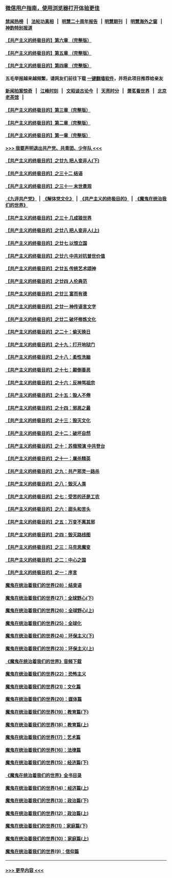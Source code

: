 ### [微信用户指南，使用浏览器打开体验更佳](https://github.com/gfw-breaker/banned-news1/blob/master/indexes/wechat-guide.md?t=0)
#### [禁闻热榜](热点新闻.md?t=0)  &nbsp;&nbsp;|&nbsp;&nbsp; [法轮功真相](https://github.com/gfw-breaker/truth/blob/master/README.md?t=0) &nbsp;&nbsp;|&nbsp;&nbsp; [明慧二十周年报告](https://github.com/gfw-breaker/mh-reports/blob/master/README.md?t=0) &nbsp;&nbsp;|&nbsp;&nbsp;[明慧期刊](https://github.com/gfw-breaker/mh-qikan) &nbsp;&nbsp;|&nbsp;&nbsp; [明慧海外之窗](https://github.com/gfw-breaker/mh-news/blob/master/README.md?t=0) &nbsp;&nbsp;|&nbsp;&nbsp; [神韵特别报道](https://github.com/gfw-breaker/mh-news/blob/master/shenyun.md?t=0)
#### [【共产主义的终极目的】第六章 （完整版）](../pages/nsc422/n11428913.md?t=02142333) 
#### [【共产主义的终极目的】第五章 （完整版）](../pages/nsc422/n11428912.md?t=02142333) 
#### [【共产主义的终极目的】第四章 （完整版）](../pages/nsc422/n11428907.md?t=02142333) 
#### 五毛举报越来越频繁，请网友们前往下载 [一键翻墙软件](https://github.com/gfw-breaker/ssr-accounts)，并将此项目推荐给亲友
#### [新闻拍案惊奇](https://github.com/gfw-breaker/banned-news1/blob/master/pages/link4.md) &nbsp;&nbsp;|&nbsp;&nbsp; [江峰时刻](https://github.com/gfw-breaker/banned-news1/blob/master/pages/link4.md) &nbsp;&nbsp;|&nbsp;&nbsp; [文昭谈古论今](https://github.com/gfw-breaker/banned-news1/blob/master/pages/link4.md) &nbsp;&nbsp;|&nbsp;&nbsp; [天亮时分](https://github.com/gfw-breaker/banned-news1/blob/master/pages/link4.md) &nbsp;&nbsp;|&nbsp;&nbsp; [萧茗看世界](https://github.com/gfw-breaker/banned-news1/blob/master/pages/link4.md) &nbsp;&nbsp;|&nbsp;&nbsp; [北京老茶馆](https://github.com/gfw-breaker/banned-news1/blob/master/pages/link4.md) &nbsp;&nbsp;|&nbsp;&nbsp; 
#### [【共产主义的终极目的】第三章（完整版）](../pages/nsc422/n11428848.md?t=02142333) 
#### [【共产主义的终极目的】第二章（完整版）](../pages/nsc422/n11428831.md?t=02142333) 
#### [【共产主义的终极目的】第一章（完整版）](../pages/nsc422/n11417651.md?t=02142333) 
#### [>>> 我要声明退出共产党、共青团、少年队 <<<](https://github.com/begood0513/goodnews/blob/master/quit/letter.md) 
#### [【共产主义的终极目的】之廿九 把人变非人(下)](../pages/nsc422/n11344140.md?t=02142333) 
#### [【共产主义的终极目的】之三十二 结语](../pages/nsc422/n11360535.md?t=02142333) 
#### [【共产主义的终极目的】之三十一 末世景观](../pages/nsc422/n11351129.md?t=02142333) 
#### [《九评共产党》](https://github.com/begood0513/9ping.md/blob/master/README.md) &nbsp;|&nbsp; [《解体党文化》](../../../../jtdwh.md/blob/master/README.md)  &nbsp;|&nbsp; [《共产主义的终极目的》](../../../../gczydzjmd.md/blob/master/README.md) &nbsp;|&nbsp; [《魔鬼在统治我们的世界》](../../../../mgztzwmdsj.md/blob/master/README.md) 
#### [【共产主义的终极目的】之三十 几成狼世界](../pages/nsc422/n11348280.md?t=02142333) 
#### [【共产主义的终极目的】之廿八 把人变非人(上)](../pages/nsc422/n11340492.md?t=02142333) 
#### [【共产主义的终极目的】之廿七 以恨立国](../pages/nsc422/n11336944.md?t=02142333) 
#### [【共产主义的终极目的】之廿六 中共对抗普世价值](../pages/nsc422/n11324785.md?t=02142333) 
#### [【共产主义的终极目的】之廿五 传统艺术颂神](../pages/nsc422/n11296396.md?t=02142333) 
#### [【共产主义的终极目的】之廿四 人伦典范](../pages/nsc422/n11296397.md?t=02142333) 
#### [【共产主义的终极目的】之廿三 富而有德](../pages/nsc422/n11283598.md?t=02142333) 
#### [【共产主义的终极目的】之廿一 神传语言文字](../pages/nsc422/n11263265.md?t=02142333) 
#### [【共产主义的终极目的】之廿二 破坏修炼文化](../pages/nsc422/n11245728.md?t=02142333) 
#### [【共产主义的终极目的】之二十：偷天换日](../pages/nsc422/n11238846.md?t=02142333) 
#### [【共产主义的终极目的】之十九：打开地狱门](../pages/nsc422/n11206376.md?t=02142333) 
#### [【共产主义的终极目的】之十八：柔性洗脑](../pages/nsc422/n11199994.md?t=02142333) 
#### [【共产主义的终极目的】之十七：颠倒善恶](../pages/nsc422/n11179782.md?t=02142333) 
#### [【共产主义的终极目的】之十六：反神骂祖宗](../pages/nsc422/n11166798.md?t=02142333) 
#### [【共产主义的终极目的】之十五：毁人不倦](../pages/nsc422/n11166792.md?t=02142333) 
#### [【共产主义的终极目的】之十四：邪恶之最](../pages/nsc422/n11150249.md?t=02142333) 
#### [【共产主义的终极目的】之十三：毁灭文化](../pages/nsc422/n11135227.md?t=02142333) 
#### [【共产主义的终极目的】之十二：破坏自然](../pages/nsc422/n11135214.md?t=02142333) 
#### [【共产主义的终极目的】之十：苏俄预演 中共登台](../pages/nsc422/n11118424.md?t=02142333) 
#### [【共产主义的终极目的】之十一：屠杀精英](../pages/nsc422/n11118442.md?t=02142333) 
#### [【共产主义的终极目的】之九：共产邪灵一路杀](../pages/nsc422/n11114139.md?t=02142333) 
#### [【共产主义的终极目的】之八：毁灭人类](../pages/nsc422/n11108503.md?t=02142333) 
#### [【共产主义的终极目的】之七：受苦的还是工农](../pages/nsc422/n11101809.md?t=02142333) 
#### [【共产主义的终极目的】之六：甜头和苦头](../pages/nsc422/n11096971.md?t=02142333) 
#### [【共产主义的终极目的】之五：万变不离其邪](../pages/nsc422/n11091285.md?t=02142333) 
#### [【共产主义的终极目的】之四：毁灭路线图](../pages/nsc422/n11086284.md?t=02142333) 
#### [【共产主义的终极目的】之三：马克思魔变](../pages/nsc422/n11061941.md?t=02142333) 
#### [【共产主义的终极目的】之二：中心之国](../pages/nsc422/n11047728.md?t=02142333) 
#### [【共产主义的终极目的】之一：序言](../pages/nsc422/n11086077.md?t=02142333) 
#### [魔鬼在统治着我们的世界(28)：结束语](../pages/nsc422/n10936246.md?t=02142333) 
#### [魔鬼在统治着我们的世界(27)：全球野心(下)](../pages/nsc422/n10928319.md?t=02142333) 
#### [魔鬼在统治着我们的世界(26)：全球野心(上)](../pages/nsc422/n10900318.md?t=02142333) 
#### [魔鬼在统治着我们的世界(25)：全球化](../pages/nsc422/n10788205.md?t=02142333) 
#### [魔鬼在统治着我们的世界(24)：环保主义(下)](../pages/nsc422/n10695307.md?t=02142333) 
#### [魔鬼在统治着我们的世界(23)：环保主义(上)](../pages/nsc422/n10688613.md?t=02142333) 
#### [《魔鬼在统治着我们的世界》音频下载](../pages/nsc422/n10635553.md?t=02142333) 
#### [魔鬼在统治着我们的世界(22)：恐怖主义](../pages/nsc422/n10614727.md?t=02142333) 
#### [魔鬼在统治着我们的世界(21)：文化篇](../pages/nsc422/n10597706.md?t=02142333) 
#### [魔鬼在统治着我们的世界(20)：媒体篇](../pages/nsc422/n10586579.md?t=02142333) 
#### [魔鬼在统治着我们的世界(19)：教育篇(下)](../pages/nsc422/n10564808.md?t=02142333) 
#### [魔鬼在统治着我们的世界(18)：教育篇(上)](../pages/nsc422/n10526970.md?t=02142333) 
#### [魔鬼在统治着我们的世界(17)：艺术篇](../pages/nsc422/n10499093.md?t=02142333) 
#### [魔鬼在统治着我们的世界(16)：法律篇](../pages/nsc422/n10485969.md?t=02142333) 
#### [魔鬼在统治着我们的世界(15)：经济篇(下)](../pages/nsc422/n10469975.md?t=02142333) 
#### [《魔鬼在统治着我们的世界》全书目录](../pages/nsc422/n10464261.md?t=02142333) 
#### [魔鬼在统治着我们的世界(14)：经济篇(上)](../pages/nsc422/n10457370.md?t=02142333) 
#### [魔鬼在统治着我们的世界(13)：政治篇(下)](../pages/nsc422/n10448270.md?t=02142333) 
#### [魔鬼在统治着我们的世界(12)：政治篇(上)](../pages/nsc422/n10444576.md?t=02142333) 
#### [魔鬼在统治着我们的世界(11)：家庭篇(下)](../pages/nsc422/n10440961.md?t=02142333) 
#### [魔鬼在统治着我们的世界(10)：家庭篇(上)](../pages/nsc422/n10435448.md?t=02142333) 
#### [魔鬼在统治着我们的世界(9)：信仰篇](../pages/nsc422/n10432159.md?t=02142333) 

----
#### [ >>> 更早内容 <<< ](../indexes/nsc422-earlier.md)
